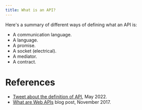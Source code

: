 ```yaml
---
title: What is an API?
---
```


Here's a summary of different ways of defining what an API is:

- A communication language.
- A language.
- A promise.
- A socket (electrical).
- A mediator.
- A contract.

# References
- [Tweet about the definition of API](https://twitter.com/bpedro/status/1530184032084017153), May 2022.
- [What are Web APIs](https://brunopedro.com/2017/11/08/what-are-web-apis/) blog post, November 2017.
